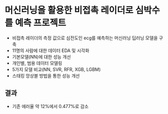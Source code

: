# 머신러닝을 활용한 비접촉 레이더로 심박수를 예측 프로젝트
* 비접촉 레이더의 측정 값으로 심전도인 ecg를 예측하는 머신러닝 딥러닝 모델을 구축 
* 11명의 사람에 대한 데이터 EDA 및 시각화
* 기본모델(NN)에 대한 성능 개선
* 개인별, 범용 데이터 모델링
* 5가지 모델 비교(NN, SVR, RFR, XGB, LGBM)
* 스태킹 앙상블 방법을 통한 성능 개선
## 결과
* 기존 에러율 약 12%에서 0.477%로 감소

